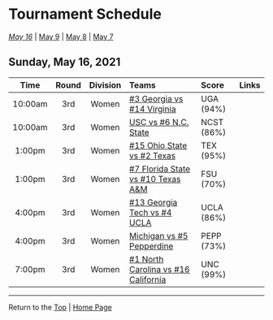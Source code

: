 <a name="top"></a>  

# Tournament Schedule  

*[May 16](./05-16.md)* &#124; [May 9](./05-09.md) &#124; [May 8](./05-08.md) &#124; [May 7](./05-07.md)  

## Sunday, May 16, 2021  

| **Time** | **Round** | **Division** | **Teams** | **Score** | **Links** |  
| :------: | :-------: | :----------: | :-------- | :-------- | :-------- |  
| 10:00am | 3rd | Women | [#3 Georgia vs #14 Virginia](../ncaaw/matches/R3_25-30_UGA_vs_UVA.md) | UGA (94%) |  |  
| 10:00am | 3rd | Women | [USC vs #6 N.C. State](../ncaaw/matches/R3_31-36_USC_vs_NCST.md) | NCST (86%) |  |  
| 1:00pm | 3rd | Women | [#15 Ohio State vs #2 Texas](../ncaaw/matches/R3_43-48_OSU_vs_TEX.md) | TEX (95%) |  |  
| 1:00pm | 3rd | Women | [#7 Florida State vs #10 Texas A&M](../ncaaw/matches/R3_37-42_FSU_vs_AM.md) | FSU (70%) |  |  
| 4:00pm | 3rd | Women | [#13 Georgia Tech vs #4 UCLA](../ncaaw/matches/R3_19-24_GT_vs_UCLA.md) | UCLA (86%) |  |  
| 4:00pm | 3rd | Women | [Michigan vs #5 Pepperdine](../ncaaw/matches/R3_13-18_MICH_vs_PEPP.md) | PEPP (73%) |  |  
| 7:00pm | 3rd | Women | [#1 North Carolina vs #16 California](../ncaaw/matches/R3_1-6_UNC_vs_CAL.md) | UNC (99%) |  |  
------

Return to the [Top](#top) &#124; [Home Page](../../index.md)